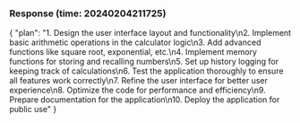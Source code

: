 ### Response (time: 20240204211725)

{
  "plan": "1. Design the user interface layout and functionality\n2. Implement basic arithmetic operations in the calculator logic\n3. Add advanced functions like square root, exponential, etc.\n4. Implement memory functions for storing and recalling numbers\n5. Set up history logging for keeping track of calculations\n6. Test the application thoroughly to ensure all features work correctly\n7. Refine the user interface for better user experience\n8. Optimize the code for performance and efficiency\n9. Prepare documentation for the application\n10. Deploy the application for public use"
}